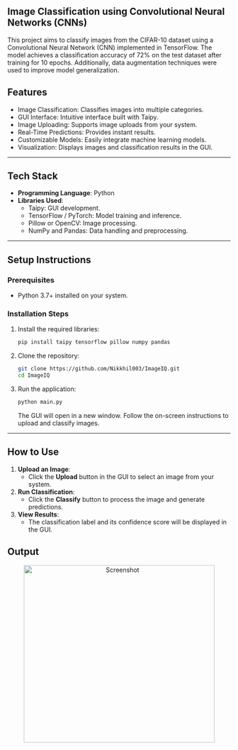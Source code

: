 Image Classification using Convolutional Neural Networks (CNNs)
-
This project aims to classify images from the CIFAR-10 dataset using a Convolutional Neural Network (CNN) implemented in TensorFlow. The model achieves a classification accuracy of 72% on the test dataset after training for 10 epochs. Additionally, data augmentation techniques were used to improve model generalization.

## Features  
- Image Classification: Classifies images into multiple categories.  
- GUI Interface: Intuitive interface built with Taipy.  
- Image Uploading: Supports image uploads from your system.  
- Real-Time Predictions: Provides instant results.  
- Customizable Models: Easily integrate machine learning models.  
- Visualization: Displays images and classification results in the GUI.  

---

## Tech Stack  
- **Programming Language**: Python  
- **Libraries Used**:  
  - Taipy: GUI development.  
  - TensorFlow / PyTorch: Model training and inference.  
  - Pillow or OpenCV: Image processing.  
  - NumPy and Pandas: Data handling and preprocessing.  

---

## Setup Instructions  

### Prerequisites  
- Python 3.7+ installed on your system.  

### Installation Steps  
1. Install the required libraries:  
   ```bash
   pip install taipy tensorflow pillow numpy pandas
   ```  
2. Clone the repository:  
   ```bash
   git clone https://github.com/Nikkhil003/ImageIQ.git  
   cd ImageIQ  
   ```  
3. Run the application:  
   ```bash
   python main.py
   ```  
   The GUI will open in a new window. Follow the on-screen instructions to upload and classify images.  

---

## How to Use  
1. **Upload an Image**:  
   - Click the **Upload** button in the GUI to select an image from your system.  
2. **Run Classification**:  
   - Click the **Classify** button to process the image and generate predictions.  
3. **View Results**:  
   - The classification label and its confidence score will be displayed in the GUI.

## Output

<div align="center">
  <img src="https://github.com/user-attachments/assets/d14b7f1a-4ffb-40cf-936a-e99f566f7853" alt="Screenshot" width="431" height="400">
</div>

